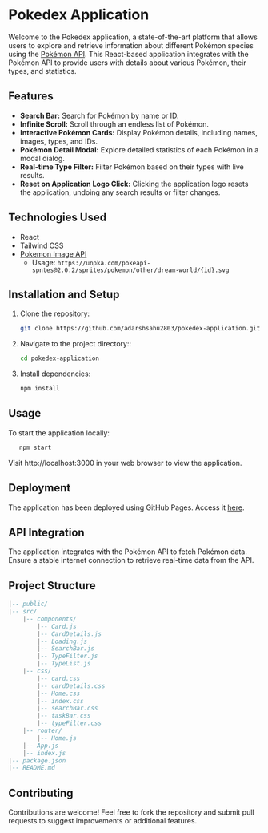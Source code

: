# Pokedex Application

Welcome to the Pokedex application, a state-of-the-art platform that allows users to explore and retrieve information about different Pokémon species using the [Pokémon API](https://pokeapi.co/). This React-based application integrates with the Pokémon API to provide users with details about various Pokémon, their types, and statistics.

## Features

- **Search Bar:** Search for Pokémon by name or ID.
- **Infinite Scroll:** Scroll through an endless list of Pokémon.
- **Interactive Pokémon Cards:** Display Pokémon details, including names, images, types, and IDs.
- **Pokémon Detail Modal:** Explore detailed statistics of each Pokémon in a modal dialog.
- **Real-time Type Filter:** Filter Pokémon based on their types with live results.
- **Reset on Application Logo Click:** Clicking the application logo resets the application, undoing any search results or filter changes.

## Technologies Used

- React
- Tailwind CSS
- [Pokemon Image API](https://unpkq.com/pokeapi-sputes)
  - Usage: `https://unpka.com/pokeapi-spntes@2.0.2/sprites/pokemon/other/dream-world/{id}.svg`

## Installation and Setup

1. Clone the repository:

   ```bash
   git clone https://github.com/adarshsahu2803/pokedex-application.git

2. Navigate to the project directory::

   ```bash
   cd pokedex-application

3. Install dependencies:

   ```bash
   npm install

## Usage

To start the application locally:

```bash
   npm start
```

Visit http://localhost:3000 in your web browser to view the application.

## Deployment
The application has been deployed using GitHub Pages. Access it [here](https://adarshsahu2803.github.io/pokedex-application).

## API Integration
The application integrates with the Pokémon API to fetch Pokémon data. Ensure a stable internet connection to retrieve real-time data from the API.

## Project Structure

```lua
|-- public/
|-- src/
    |-- components/
        |-- Card.js
        |-- CardDetails.js
        |-- Loading.js
        |-- SearchBar.js
        |-- TypeFilter.js
        |-- TypeList.js
    |-- css/
        |-- card.css    
        |-- cardDetails.css    
        |-- Home.css    
        |-- index.css    
        |-- searchBar.css    
        |-- taskBar.css    
        |-- typeFilter.css
    |-- router/
        |-- Home.js
    |-- App.js
    |-- index.js
|-- package.json
|-- README.md

```

## Contributing
Contributions are welcome! Feel free to fork the repository and submit pull requests to suggest improvements or additional features.








